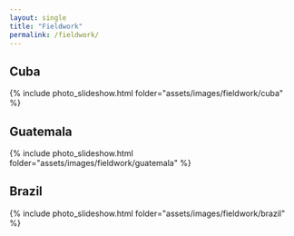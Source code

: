 ```yaml
---
layout: single
title: "Fieldwork"
permalink: /fieldwork/
---
```


## Cuba

<div class="slideshow-container">
  {% include photo_slideshow.html folder="assets/images/fieldwork/cuba" %}
</div>

## Guatemala

<div class="slideshow-container">
  {% include photo_slideshow.html folder="assets/images/fieldwork/guatemala" %}
</div>

## Brazil

<div class="slideshow-container">
  {% include photo_slideshow.html folder="assets/images/fieldwork/brazil" %}
</div>
